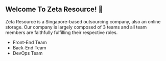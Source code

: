 ## Welcome To Zeta Resource! 👋

Zeta Resource is a Singapore-based outsourcing company, also an online storage. Our company is largely composed of 3 teams and all team members are faithfully fulfilling their respective roles.

- Front-End Team
- Back-End Team
- DevOps Team

<!--

**Here are some ideas to get you started:**

🙋‍♀️ A short introduction - what is your organization all about?
🌈 Contribution guidelines - how can the community get involved?
👩‍💻 Useful resources - where can the community find your docs? Is there anything else the community should know?
🍿 Fun facts - what does your team eat for breakfast?
🧙 Remember, you can do mighty things with the power of [Markdown](https://docs.github.com/github/writing-on-github/getting-started-with-writing-and-formatting-on-github/basic-writing-and-formatting-syntax)
-->
